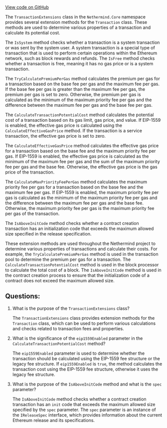 [View code on GitHub](https://github.com/nethermindeth/nethermind/Nethermind.Core/TransactionExtensions.cs)

The `TransactionExtensions` class in the `Nethermind.Core` namespace provides several extension methods for the `Transaction` class. These methods are used to determine various properties of a transaction and calculate its potential cost.

The `IsSystem` method checks whether a transaction is a system transaction or was sent by the system user. A system transaction is a special type of transaction that is used to perform certain operations within the Ethereum network, such as block rewards and refunds. The `IsFree` method checks whether a transaction is free, meaning it has no gas price or is a system transaction.

The `TryCalculatePremiumPerGas` method calculates the premium per gas for a transaction based on the base fee per gas and the maximum fee per gas. If the base fee per gas is greater than the maximum fee per gas, the premium per gas is set to zero. Otherwise, the premium per gas is calculated as the minimum of the maximum priority fee per gas and the difference between the maximum fee per gas and the base fee per gas.

The `CalculateTransactionPotentialCost` method calculates the potential cost of a transaction based on its gas limit, gas price, and value. If EIP-1559 is enabled, the effective gas price is calculated using the `CalculateEffectiveGasPrice` method. If the transaction is a service transaction, the effective gas price is set to zero.

The `CalculateEffectiveGasPrice` method calculates the effective gas price for a transaction based on the base fee and the maximum priority fee per gas. If EIP-1559 is enabled, the effective gas price is calculated as the minimum of the maximum fee per gas and the sum of the maximum priority fee per gas and the base fee. Otherwise, the effective gas price is the gas price of the transaction.

The `CalculateMaxPriorityFeePerGas` method calculates the maximum priority fee per gas for a transaction based on the base fee and the maximum fee per gas. If EIP-1559 is enabled, the maximum priority fee per gas is calculated as the minimum of the maximum priority fee per gas and the difference between the maximum fee per gas and the base fee. Otherwise, the maximum priority fee per gas is the maximum priority fee per gas of the transaction.

The `IsAboveInitCode` method checks whether a contract creation transaction has an initialization code that exceeds the maximum allowed size specified in the release specification.

These extension methods are used throughout the Nethermind project to determine various properties of transactions and calculate their costs. For example, the `TryCalculatePremiumPerGas` method is used in the transaction pool to determine the premium per gas for a transaction. The `CalculateTransactionPotentialCost` method is used in the block processor to calculate the total cost of a block. The `IsAboveInitCode` method is used in the contract creation process to ensure that the initialization code of a contract does not exceed the maximum allowed size.
## Questions: 
 1. What is the purpose of the `TransactionExtensions` class?
    
    The `TransactionExtensions` class provides extension methods for the `Transaction` class, which can be used to perform various calculations and checks related to transaction fees and properties.

2. What is the significance of the `eip1559Enabled` parameter in the `CalculateTransactionPotentialCost` method?
    
    The `eip1559Enabled` parameter is used to determine whether the transaction should be calculated using the EIP-1559 fee structure or the legacy fee structure. If `eip1559Enabled` is `true`, the method calculates the transaction cost using the EIP-1559 fee structure, otherwise it uses the legacy fee structure.

3. What is the purpose of the `IsAboveInitCode` method and what is the `spec` parameter?
    
    The `IsAboveInitCode` method checks whether a contract creation transaction has an `init` code that exceeds the maximum allowed size specified by the `spec` parameter. The `spec` parameter is an instance of the `IReleaseSpec` interface, which provides information about the current Ethereum release and its specifications.